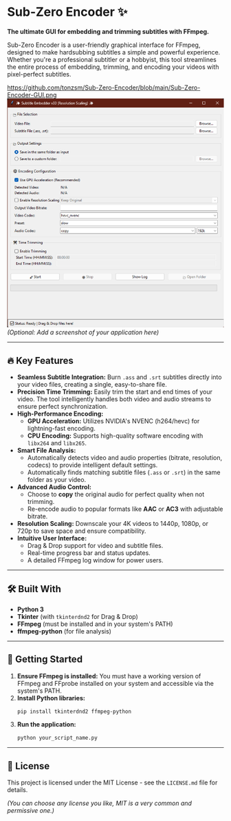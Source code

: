 # Sub-Zero Encoder ✨

**The ultimate GUI for embedding and trimming subtitles with FFmpeg.**

Sub-Zero Encoder is a user-friendly graphical interface for FFmpeg, designed to make hardsubbing subtitles a simple and powerful experience. Whether you're a professional subtitler or a hobbyist, this tool streamlines the entire process of embedding, trimming, and encoding your videos with pixel-perfect subtitles.

https://github.com/tonzsm/Sub-Zero-Encoder/blob/main/Sub-Zero-Encoder-GUI.png 
![Screenshot of a GUI Version](https://github.com/tonzsm/Sub-Zero-Encoder/blob/main/Sub-Zero-Encoder-GUI.png)
*(Optional: Add a screenshot of your application here)*

---

## 🔥 Key Features

*   **Seamless Subtitle Integration:** Burn `.ass` and `.srt` subtitles directly into your video files, creating a single, easy-to-share file.
*   **Precision Time Trimming:** Easily trim the start and end times of your video. The tool intelligently handles both video and audio streams to ensure perfect synchronization.
*   **High-Performance Encoding:**
    *   **GPU Acceleration:** Utilizes NVIDIA's NVENC (h264/hevc) for lightning-fast encoding.
    *   **CPU Encoding:** Supports high-quality software encoding with `libx264` and `libx265`.
*   **Smart File Analysis:**
    *   Automatically detects video and audio properties (bitrate, resolution, codecs) to provide intelligent default settings.
    *   Automatically finds matching subtitle files (`.ass` or `.srt`) in the same folder as your video.
*   **Advanced Audio Control:**
    *   Choose to **copy** the original audio for perfect quality when not trimming.
    *   Re-encode audio to popular formats like **AAC** or **AC3** with adjustable bitrate.
*   **Resolution Scaling:** Downscale your 4K videos to 1440p, 1080p, or 720p to save space and ensure compatibility.
*   **Intuitive User Interface:**
    *   Drag & Drop support for video and subtitle files.
    *   Real-time progress bar and status updates.
    *   A detailed FFmpeg log window for power users.

---

## 🛠️ Built With

*   **Python 3**
*   **Tkinter** (with `tkinterdnd2` for Drag & Drop)
*   **FFmpeg** (must be installed and in your system's PATH)
*   **ffmpeg-python** (for file analysis)

---

## 🚀 Getting Started

1.  **Ensure FFmpeg is installed:** You must have a working version of FFmpeg and FFprobe installed on your system and accessible via the system's PATH.
2.  **Install Python libraries:**
    ```bash
    pip install tkinterdnd2 ffmpeg-python
    ```
3.  **Run the application:**
    ```bash
    python your_script_name.py
    ```

---

## 📜 License

This project is licensed under the MIT License - see the `LICENSE.md` file for details.

*(You can choose any license you like, MIT is a very common and permissive one.)*

